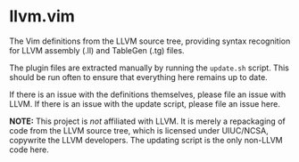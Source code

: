 # llvm.vim

The Vim definitions from the LLVM source tree, providing syntax recognition for LLVM
assembly (.ll) and TableGen (.tg) files.

The plugin files are extracted manually by running the `update.sh` script.
This should be run often to ensure that everything here remains up to date.

If there is an issue with the definitions themselves, please file an issue with LLVM.
If there is an issue with the update script, please file an issue here.

**NOTE:** This project is _not_ affiliated with LLVM.
It is merely a repackaging of code from the LLVM source tree, which is licensed
under UIUC/NCSA, copywrite the LLVM developers.
The updating script is the only non-LLVM code here.
